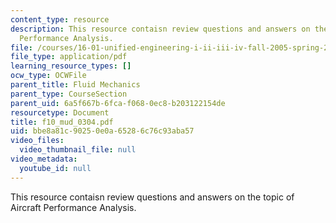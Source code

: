 ```yaml
---
content_type: resource
description: This resource contaisn review questions and answers on the topic of Aircraft
  Performance Analysis.
file: /courses/16-01-unified-engineering-i-ii-iii-iv-fall-2005-spring-2006/bbe8a81c90250e0a65286c76c93aba57_f10_mud_0304.pdf
file_type: application/pdf
learning_resource_types: []
ocw_type: OCWFile
parent_title: Fluid Mechanics
parent_type: CourseSection
parent_uid: 6a5f667b-6fca-f068-0ec8-b203122154de
resourcetype: Document
title: f10_mud_0304.pdf
uid: bbe8a81c-9025-0e0a-6528-6c76c93aba57
video_files:
  video_thumbnail_file: null
video_metadata:
  youtube_id: null
---
```

This resource contaisn review questions and answers on the topic of Aircraft Performance Analysis.